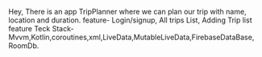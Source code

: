 Hey, There is an app TripPlanner where we can plan our trip with name, location and duration.
feature- Login/signup, All trips List, Adding Trip list feature
Teck Stack- Mvvm,Kotlin,coroutines,xml,LiveData,MutableLiveData,FirebaseDataBase, RoomDb.

